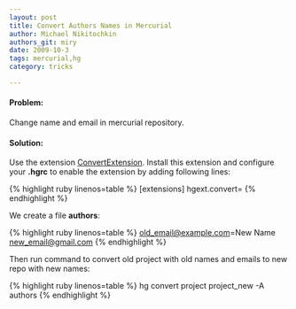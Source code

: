 ```yaml
---
layout: post
title: Convert Authors Names in Mercurial
author: Michael Nikitochkin
authors_git: miry
date: 2009-10-3
tags: mercurial,hg
category: tricks

---
```


#### Problem:
Change name and email in mercurial repository.

#### Solution:
Use the extension [ConvertExtension](http://mercurial.selenic.com/wiki/ConvertExtension). Install this extension and configure your __.hgrc__ to enable the extension by adding following lines:

{% highlight ruby linenos=table %}
  [extensions]
  hgext.convert=
{% endhighlight %}

<!--cut-->

We create a file __authors__:

{% highlight ruby linenos=table %}
  old_email@example.com=New Name <new_email@gmail.com>
{% endhighlight %}

Then run command to convert old project with old names and emails to new repo with new names:

{% highlight ruby linenos=table %}
  hg convert project project_new -A authors
{% endhighlight %}
